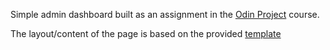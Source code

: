 Simple admin dashboard built as an assignment in the [Odin Project](https://www.theodinproject.com/lessons/node-path-intermediate-html-and-css-admin-dashboard) course.

The layout/content of the page is based on the provided [template](https://cdn.statically.io/gh/TheOdinProject/curriculum/43cc6ab69fdfbef40d431a65677d2144668930ac/intermediate_html_css/grid/project_admin_dashboard/imgs/dashboard-project.png)

